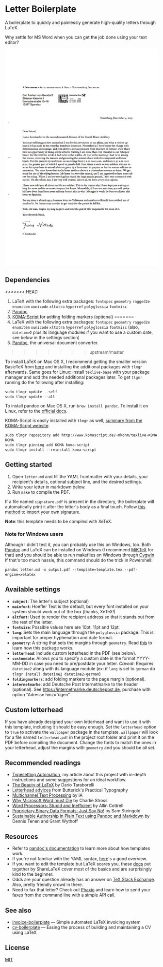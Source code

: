 # Letter Boilerplate

A boilerplate to quickly and painlessly generate high-quality letters through LaTeX.

Why settle for MS Word when you can get the job done using your text editor?

![preview](preview.jpg)

## Dependencies

<<<<<<< HEAD
1. LaTeX with the following extra packages: `fontspec` `geometry` `ragged2e` `enumitem` `xunicode` `xltxtra` `hyperref` `polyglossia` `footmisc`
2. [Pandoc](http://pandoc.org/)
3. [KOMA-Script](http://www.komascript.de/) for adding folding markers (optional)
=======
1. LaTeX with the following extra packages: `fontspec` `geometry` `ragged2e` `enumitem` `xunicode` `xltxtra` `hyperref` `polyglossia` `footmisc` (also, `datetime2` plus its language modules if you want to use a custom date, see below in the settings section)
2. [Pandoc](http://pandoc.org/), the universal document converter.
>>>>>>> upstream/master

To install LaTeX on Mac OS X, I recommend getting the smaller version BasicTeX from [here](https://tug.org/mactex/morepackages.html) and installing the additional packages with `tlmgr` afterwards. Same goes for Linux: install `texlive-base` with your package manager and add the needed additional packages later. To get `tlgmr` running do the following after installing:

```
sudo tlmgr update --self
sudo tlmgr update --all
```

To install pandoc on Mac OS X, run `brew install pandoc`. To install it on Linux, refer to the [official docs](http://pandoc.org/installing.html).

KOMA-Script is easily installed with `tlmgr` as well, [summary from the KOMA-Script website](http://www.komascript.de/node/1801):

```
sudo tlmgr repository add http://www.komascript.de/~mkohm/texlive-KOMA KOMA
sudo tlmgr pinning add KOMA koma-script
sudo tlmgr install --reinstall koma-script
```

## Getting started

1. Open `letter.md` and fill the YAML frontmatter with your details, your recipient's details, optional subject line, and the desired settings.
2. Write your letter in markdown below.
3. Run `make` to compile the PDF.

If a file named `signature.pdf` is present in the directory, the boilerplate will automatically print it after the letter's body as a final touch. Follow [this method](http://tex.stackexchange.com/a/32940/82423) to import your own signature.

**Note**: this template needs to be compiled with XeTeX.

### Note for Windows users

Although I didn't test it, you can probably use this on Windows, too. Both [Pandoc](http://pandoc.org/installing.html) and LaTeX can be installed on Windows (I recommend [MiKTeX](http://miktex.org/) for that) and you should be able to run makefiles on Windows through [Cygwin](https://www.cygwin.com/). If that's too much hassle, this command should do the trick in Powershell:

    pandoc letter.md -o output.pdf --template=template.tex --pdf-engine=xelatex

## Available settings

- **`subject`**: The letter's subject (optional)
- **`mainfont`**: Hoefler Text is the default, but every font installed on your system should work out of the box (thanks, XeTeX!)
- **`altfont`**: Used to render the recipient address so that it stands out from the rest of the letter.
- **`fontsize`**: Possible values here are 10pt, 11pt and 12pt.
- **`lang`**: Sets the main language through the `polyglossia` package. This is important for proper hyphenation and date format.
- **`geometry`**: A string that sets the margins through `geometry`. Read [this](https://www.sharelatex.com/learn/Page_size_and_margins) to learn how this package works.
- **`letterhead`**: include custom letterhead in the PDF (see below).
- **`customdate`**: Allows you to specify a custom date in the format YYYY-MM-DD in case you need to pre/postdate your letter. *Caveat*: Requires `datetime2` along with its language module (ex: if `lang` is set to `german` do `tlmgr install datetime2 datetime2-german`)
- **`foldingmarkers`**: add folding markers to the page margin (optional).
- **`internetmarke`**: add Deutsche Post Internetmarke to the header (optional). See https://internetmarke.deutschepost.de, purchase with option "Adresse hinzufügen".

## Custom letterhead

If you have already designed your own letterhead and want to use it with this template, including it should be easy enough. Set the `letterhead` option to `true` to activate the `wallpaper` package in the template. `wallpaper` will look for a file named `letterhead.pdf` in the project root folder and print it on the PDF before compiling the document. Change the fonts to match the ones in your letterhead, adjust the margins with `geometry` and you should be all set.

## Recommended readings

- [Typesetting Automation](http://mrzool.cc/writing/typesetting-automation/), my article about this project with in-depth instructions and some suggestions for an ideal workflow.
- [The Beauty of LaTeX](http://nitens.org/taraborelli/latex) by Dario Taraborelli
- [Letterhead advices](http://practicaltypography.com/letterhead.html) from Butterick's Practical Typography
- [Multichannel Text Processing](https://ia.net/topics/multichannel-text-processing/) by iA
- [Why Microsoft Word must Die](http://www.antipope.org/charlie/blog-static/2013/10/why-microsoft-word-must-die.html) by Charlie Stross
- [Word Processors: Stupid and Inefficient](http://ricardo.ecn.wfu.edu/~cottrell/wp.html) by Allin Cottrell
- [Proprietary Binary Data Formats: Just Say No!](http://www.podval.org/~sds/data.html) by Sam Steingold
- [Sustainable Authorship in Plain Text using Pandoc and Markdown](http://programminghistorian.org/lessons/sustainable-authorship-in-plain-text-using-pandoc-and-markdown) by Dennis Tenen and Grant Wythoff

## Resources

- Refer to [pandoc's documentation](http://pandoc.org/MANUAL.html#templates) to learn more about how templates work.
- If you're not familiar with the YAML syntax, [here](http://learnxinyminutes.com/docs/yaml/)'s a good overview.
- If you want to edit the template but LaTeX scares you, these [docs](https://www.sharelatex.com/learn/Main_Page) put together by ShareLaTeX cover most of the basics and are surprisingly kind to the beginner.
- Odds are your question already has an answer on [TeX Stack Exchange](https://www.sharelatex.com/learn/Main_Page). Also, pretty friendly crowd in there.
- Need to fax that letter? Check out [Phaxio](https://www.phaxio.com/) and learn how to send your faxes from the command line with a simple API call.

## See also

- [invoice-boilerplate](https://github.com/mrzool/invoice-boilerplate) — Simple automated LaTeX invoicing system
- [cv-boilerplate](https://github.com/mrzool/cv-boilerplate) — Easing the process of building and maintaining a CV using LaTeX

## License

[MIT](https://opensource.org/licenses/MIT)
